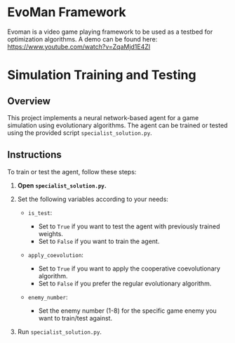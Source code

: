 # EvoMan Framework
Evoman is a video game playing framework to be used as a testbed for optimization algorithms.
A demo can be found here:  https://www.youtube.com/watch?v=ZqaMjd1E4ZI

# Simulation Training and Testing

## Overview

This project implements a neural network-based agent for a game simulation using evolutionary algorithms. The agent can be trained or tested using the provided script `specialist_solution.py`.

## Instructions

To train or test the agent, follow these steps:

1. **Open `specialist_solution.py`.**
2. Set the following variables according to your needs:

   - `is_test`: 
     - Set to `True` if you want to test the agent with previously trained weights.
     - Set to `False` if you want to train the agent.

   - `apply_coevolution`: 
     - Set to `True` if you want to apply the cooperative coevolutionary algorithm.
     - Set to `False` if you prefer the regular evolutionary algorithm.

   - `enemy_number`: 
     - Set the enemy number (1-8) for the specific game enemy you want to train/test against.
3. Run `specialist_solution.py`.
